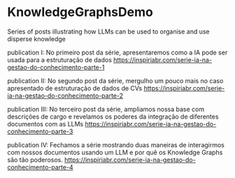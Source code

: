 # KnowledgeGraphsDemo
Series of posts illustrating how LLMs can be used to organise and use disperse knowledge

publication I:
No primeiro post da série, apresentaremos como a IA pode ser usada para a estruturação de dados
https://inspiriabr.com/serie-ia-na-gestao-do-conhecimento-parte-1

publication II:
No segundo post da série, mergulho um pouco mais no caso apresentado de estruturação de dados de CVs
https://inspiriabr.com/serie-ia-na-gestao-do-conhecimento-parte-2

publication III:
No terceiro post da série, ampliamos nossa base com descrições de cargo e revelamos os poderes da integração de diferentes documentos com as LLMs
https://inspiriabr.com/serie-ia-na-gestao-do-conhecimento-parte-3

publication IV:
Fechamos a série mostrando duas maneiras de interagirmos com nossos documentos usando um LLM e por quê os Knowledge Graphs são tão poderosos.
https://inspiriabr.com/serie-ia-na-gestao-do-conhecimento-parte-4
